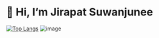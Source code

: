 # 👋 Hi, I’m Jirapat Suwanjunee

[![Top Langs](https://github-readme-stats.vercel.app/api/top-langs/?username=MyJirapat&show_icons=true&theme=radical)](https://github.com/anuraghazra/github-readme-stats)      ![image](https://user-images.githubusercontent.com/74519762/154845962-b1a4f01c-de70-4118-ac98-bd824d781856.png)

<!---
MyJirapat/MyJirapat is a ✨ special ✨ repository because its `README.md` (this file) appears on your GitHub profile.
You can click the Preview link to take a look at your changes.
--->
